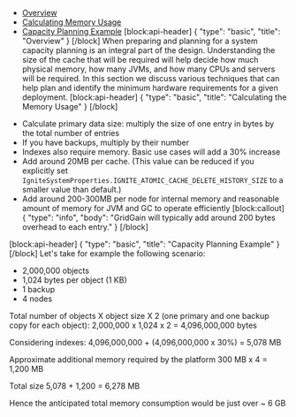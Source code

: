 * [Overview](#overview)
* [Calculating Memory Usage](#calculating-memory-usage)
* [Capacity Planning Example](#capacity-planning-example)
[block:api-header]
{
  "type": "basic",
  "title": "Overview"
}
[/block]
When preparing and planning for a system capacity planning is an integral part of the design. Understanding the size of the cache that will be required will help decide how much physical memory, how many JVMs, and how many CPUs and servers will be required. In this section we discuss various techniques that can help plan and identify the minimum hardware requirements for a given deployment.
[block:api-header]
{
  "type": "basic",
  "title": "Calculating the Memory Usage"
}
[/block]
- Calculate primary data size: multiply the size of one entry in bytes by the total number of entries
- If you have backups, multiply by their number
- Indexes also require memory. Basic use cases will add a 30% increase
- Add around 20MB per cache. (This value can be reduced if you explicitly set `IgniteSystemProperties.IGNITE_ATOMIC_CACHE_DELETE_HISTORY_SIZE` to a smaller value than default.)
- Add around 200-300MB per node for internal memory and reasonable amount of memory for JVM and GC to operate efficiently
[block:callout]
{
  "type": "info",
  "body": "GridGain will typically add around 200 bytes overhead to each entry."
}
[/block]

[block:api-header]
{
  "type": "basic",
  "title": "Capacity Planning Example"
}
[/block]
Let's take for example the following scenario:

- 2,000,000 objects
- 1,024 bytes per object (1 KB)
- 1 backup
- 4 nodes

Total number of objects X object size X 2 (one primary and one backup copy for each object):
2,000,000 x 1,024 x 2 = 4,096,000,000 bytes

Considering indexes:
4,096,000,000 + (4,096,000,000 x 30%) = 5,078 MB

Approximate additional memory required by the platform
300 MB x 4 = 1,200 MB

Total size
5,078 + 1,200 = 6,278 MB

Hence the anticipated total memory consumption would be just over ~ 6 GB